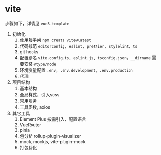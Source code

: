 # vite

步骤如下，详情见 `vue3-template`

1. 初始化
   1. 使用脚手架 `npm create vite@latest`
   2. 代码规范 `editorconfig, eslint, prettier, stylelint, ts`
   3. git hooks
   4. 配置别名 `vite.config.ts, eslint.js, tsconfig.json`，`__dirname` 需要安装 `@type/node`
   5. 环境变量配置 `.env, .env.development, .env.production`
   6. 代理
2. 项目结构
   1. 基本结构
   2. 全局样式，引入scss
   3. 常用服务
   4. 工具函数, axios
3. 其它工具
   1. Element Plus 按需引入，配置语言
   2. VueRouter
   3. pinia
   4. 包分析 rollup-plugin-visualizer
   5. mock, mockjs, vite-plugin-mock
   6. 打包优化
